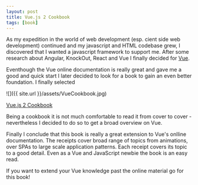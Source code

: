 ```yaml
---
layout: post
title: Vue.js 2 Cookbook
tags: [book]
---
```


As my expedition in the world of web development (esp. cient side web development) continued and my javascript and HTML codebase grew,
I discovered that I wanted a javascript framework to support me. After some research about Angular, KnockOut, React and Vue I finally 
decided for [Vue](https://vuejs.org/). 

Eventhough the Vue online documentation is really great and gave me a good and quick start I later decided to look for a book
to gain an even better foundation. I finally selected


![]({{ site.url }}/assets/VueCookbook.jpg)

[Vue.js 2 Cookbook](https://www.amazon.com/Vue-js-2-Cookbook-Andrea-Passaglia/dp/1786468093/ref=sr_1_1?ie=UTF8&qid=1513430297&sr=8-1&keywords=vue+cookbook)

Being a cookbook it is not much comfortable to read it from cover to cover - nevertheless I decided to do so to get a broad overview
on Vue. 

Finally I conclude that this book is really a great extension to Vue's onlline documentation. The receipts cover broad range of topics from 
animations, over SPAs to large scale application patterns. Each receipt covers its topic to a good detail. Even as a Vue and JavaScript newbie
the book is an easy read.

If you want to extend your Vue knowledge past the online material go for this book!
